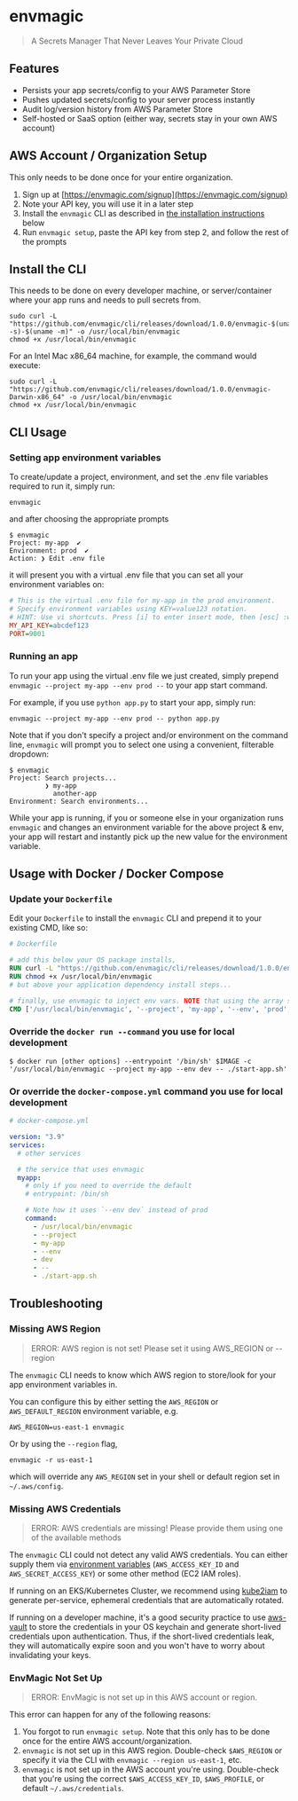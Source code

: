 # envmagic

> A Secrets Manager That Never Leaves Your Private Cloud

## Features

- Persists your app secrets/config to your AWS Parameter Store
- Pushes updated secrets/config to your server process instantly
- Audit log/version history from AWS Parameter Store
- Self-hosted or SaaS option (either way, secrets stay in your own AWS account)

## AWS Account / Organization Setup

This only needs to be done once for your entire organization.

1. Sign up at [https://envmagic.com/signup](https://envmagic.com/signup)
2. Note your API key, you will use it in a later step
3. Install the `envmagic` CLI as described in [the installation instructions](#install-the-cli) below
4. Run `envmagic setup`, paste the API key from step 2, and follow the rest of the prompts

## Install the CLI

This needs to be done on every developer machine, or server/container where your app runs and needs to pull secrets from.

```
sudo curl -L "https://github.com/envmagic/cli/releases/download/1.0.0/envmagic-$(uname -s)-$(uname -m)" -o /usr/local/bin/envmagic
chmod +x /usr/local/bin/envmagic
```

For an Intel Mac x86_64 machine, for example, the command would execute:

```
sudo curl -L "https://github.com/envmagic/cli/releases/download/1.0.0/envmagic-Darwin-x86_64" -o /usr/local/bin/envmagic
chmod +x /usr/local/bin/envmagic
```

## CLI Usage

### Setting app environment variables

To create/update a project, environment, and set the .env file variables required to run it, simply run:

```
envmagic
```

and after choosing the appropriate prompts

```console
$ envmagic
Project: my-app  ✔
Environment: prod  ✔
Action: ❯ Edit .env file
```

it will present you with a virtual .env file that you can set all your environment variables on:

```ini
# This is the virtual .env file for my-app in the prod environment.
# Specify environment variables using KEY=value123 notation.
# HINT: Use vi shortcuts. Press [i] to enter insert mode, then [esc] :wq to save & quit.
MY_API_KEY=abcdef123
PORT=9001
```

### Running an app

To run your app using the virtual .env file we just created, simply prepend `envmagic --project my-app --env prod --` to your app start command.

For example, if you use `python app.py` to start your app, simply run:

```
envmagic --project my-app --env prod -- python app.py
```

Note that if you don't specify a project and/or environment on the command line, `envmagic` will prompt you to select one using a convenient, filterable dropdown:

```console
$ envmagic
Project: Search projects...
         ❯ my-app
           another-app
Environment: Search environments...
```

While your app is running, if you or someone else in your organization runs `envmagic` and changes an environment variable for the above project & env, your app will restart and instantly pick up the new value for the environment variable.

## Usage with Docker / Docker Compose

### Update your `Dockerfile`

Edit your `Dockerfile` to install the `envmagic` CLI and prepend it to your existing CMD, like so:

```Dockerfile
# Dockerfile

# add this below your OS package installs,
RUN curl -L "https://github.com/envmagic/cli/releases/download/1.0.0/envmagic-$(uname -s)-$(uname -m)" -o /usr/local/bin/envmagic
RUN chmod +x /usr/local/bin/envmagic
# but above your application dependency install steps...

# finally, use envmagic to inject env vars. NOTE that using the array style CMD [] is recommended over the string style
CMD ['/usr/local/bin/envmagic', '--project', 'my-app', '--env', 'prod', '--', './start-app.sh']
```

### Override the `docker run --command` you use for local development

```
$ docker run [other options] --entrypoint '/bin/sh' $IMAGE -c '/usr/local/bin/envmagic --project my-app --env dev -- ./start-app.sh'
```

### Or override the `docker-compose.yml` command you use for local development

```yml
# docker-compose.yml

version: "3.9"
services:
  # other services

  # the service that uses envmagic
  myapp:
    # only if you need to override the default
    # entrypoint: /bin/sh

    # Note how it uses `--env dev` instead of prod
    command:
      - /usr/local/bin/envmagic
      - --project
      - my-app
      - --env
      - dev
      - --
      - ./start-app.sh
```

## Troubleshooting

### Missing AWS Region

> ERROR: AWS region is not set! Please set it using AWS_REGION or --region

The `envmagic` CLI needs to know which AWS region to store/look for your app environment variables in.

You can configure this by either setting the `AWS_REGION` or `AWS_DEFAULT_REGION` environment variable, e.g.

```
AWS_REGION=us-east-1 envmagic
```

Or by using the `--region` flag,

```
envmagic -r us-east-1
```

which will override any `AWS_REGION` set in your shell or default region set in `~/.aws/config`.

### Missing AWS Credentials

> ERROR: AWS credentials are missing! Please provide them using one of the available methods

The `envmagic` CLI could not detect any valid AWS credentials. You can either supply them via [environment variables](https://docs.aws.amazon.com/cli/latest/userguide/cli-configure-envvars.html) (`AWS_ACCESS_KEY_ID` and `AWS_SECRET_ACCESS_KEY`) or some other method (EC2 IAM roles).

If running on an EKS/Kubernetes Cluster, we recommend using [kube2iam](https://github.com/jtblin/kube2iam) to generate per-service, ephemeral credentials that are automatically rotated.

If running on a developer machine, it's a good security practice to use [aws-vault](https://github.com/99designs/aws-vault#quick-start) to store the credentials in your OS keychain and generate short-lived credentials upon authentication. Thus, if the short-lived credentials leak, they will automatically expire soon and you won't have to worry about invalidating your keys.

### EnvMagic Not Set Up

> ERROR: EnvMagic is not set up in this AWS account or region.

This error can happen for any of the following reasons:

1. You forgot to run `envmagic setup`. Note that this only has to be done once for the entire AWS account/organization.
2. `envmagic` is not set up in this AWS region. Double-check `$AWS_REGION` or specify it via the CLI with `envmagic --region us-east-1`, etc.
3. `envmagic` is not set up in the AWS account you're using. Double-check that you're using the correct `$AWS_ACCESS_KEY_ID`, `$AWS_PROFILE`, or default `~/.aws/credentials`.

